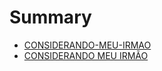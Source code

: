 # Summary

* [CONSIDERANDO-MEU-IRMAO](README.md)
* [CONSIDERANDO MEU IRMÃO](considerando_meu_irmao.md)
